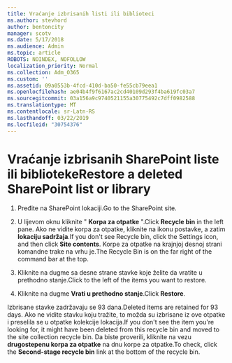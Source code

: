 ```yaml
---
title: Vraćanje izbrisanih listi ili biblioteci
ms.author: stevhord
author: bentoncity
manager: scotv
ms.date: 5/17/2018
ms.audience: Admin
ms.topic: article
ROBOTS: NOINDEX, NOFOLLOW
localization_priority: Normal
ms.collection: Adm_O365
ms.custom: ''
ms.assetid: 09a0553b-4fcd-410d-ba50-fe55cb79eea1
ms.openlocfilehash: ae04b4f9f6167ac2cd40109d293f4ba619fc03a7
ms.sourcegitcommit: 03a156a9c9740521155a30775492c7dff0982588
ms.translationtype: MT
ms.contentlocale: sr-Latn-RS
ms.lasthandoff: 03/22/2019
ms.locfileid: "30754376"
---
```

# <a name="restore-a-deleted-sharepoint-list-or-library"></a><span data-ttu-id="63dfb-102">Vraćanje izbrisanih SharePoint liste ili biblioteke</span><span class="sxs-lookup"><span data-stu-id="63dfb-102">Restore a deleted SharePoint list or library</span></span>

1. <span data-ttu-id="63dfb-103">Pređite na SharePoint lokaciji.</span><span class="sxs-lookup"><span data-stu-id="63dfb-103">Go to the SharePoint site.</span></span>
    
2. <span data-ttu-id="63dfb-104">U lijevom oknu kliknite " **Korpa za otpatke** ".</span><span class="sxs-lookup"><span data-stu-id="63dfb-104">Click **Recycle bin** in the left pane.</span></span> <span data-ttu-id="63dfb-105">Ako ne vidite korpa za otpatke, kliknite na ikonu postavke, a zatim **lokaciju sadržaja**.</span><span class="sxs-lookup"><span data-stu-id="63dfb-105">If you don't see Recycle bin, click the Settings icon, and then click **Site contents**.</span></span> <span data-ttu-id="63dfb-106">Korpe za otpatke na krajnjoj desnoj strani komandne trake na vrhu je.</span><span class="sxs-lookup"><span data-stu-id="63dfb-106">The Recycle Bin is on the far right of the command bar at the top.</span></span>
    
3. <span data-ttu-id="63dfb-107">Kliknite na dugme sa desne strane stavke koje želite da vratite u prethodno stanje.</span><span class="sxs-lookup"><span data-stu-id="63dfb-107">Click to the left of the items you want to restore.</span></span>
    
4. <span data-ttu-id="63dfb-108">Kliknite na dugme **Vrati u prethodno stanje**.</span><span class="sxs-lookup"><span data-stu-id="63dfb-108">Click **Restore**.</span></span>
    
<span data-ttu-id="63dfb-109">Izbrisane stavke zadržavaju se 93 dana.</span><span class="sxs-lookup"><span data-stu-id="63dfb-109">Deleted items are retained for 93 days.</span></span> <span data-ttu-id="63dfb-110">Ako ne vidite stavku koju tražite, to možda su izbrisane iz ove otpatke i preselila se u otpatke kolekcije lokacija.</span><span class="sxs-lookup"><span data-stu-id="63dfb-110">If you don't see the item you're looking for, it might have been deleted from this recycle bin and moved to the site collection recycle bin.</span></span> <span data-ttu-id="63dfb-111">Da biste proverili, kliknite na vezu **drugostepenu korpa za otpatke** na dnu korpe za otpatke.</span><span class="sxs-lookup"><span data-stu-id="63dfb-111">To check, click the **Second-stage recycle bin** link at the bottom of the recycle bin.</span></span> 
  

